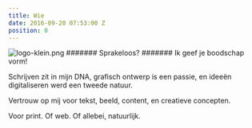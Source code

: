 ```yaml
---
title: Wie
date: 2016-09-20 07:53:00 Z
position: 0
---
```


![logo-klein.png](/uploads/logo-klein.png)
####### Sprakeloos? 
####### Ik geef je boodschap vorm!

Schrijven zit in mijn DNA, grafisch ontwerp is een passie, en ideeën digitaliseren werd een tweede natuur. 

Vertrouw op mij voor tekst, beeld, content, en creatieve concepten. 

Voor print. Of web. Of allebei, natuurlijk.

